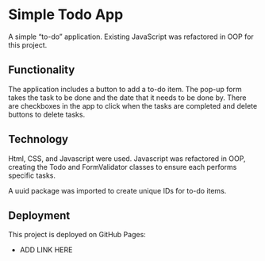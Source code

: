 # Simple Todo App

 A simple “to-do” application. Existing JavaScript was refactored in OOP for this project. 

## Functionality

The application includes a button to add a to-do item. The pop-up form takes the task to be done and the date that it needs to be done by. There are checkboxes in the app to click when the tasks are completed and delete buttons to delete tasks. 

## Technology

Html, CSS, and Javascript were used. Javascript was refactored in OOP, creating the Todo and FormValidator classes to ensure each performs specific tasks. 

A uuid package was imported to create unique IDs for to-do items. 

## Deployment

This project is deployed on GitHub Pages:

- ADD LINK HERE
